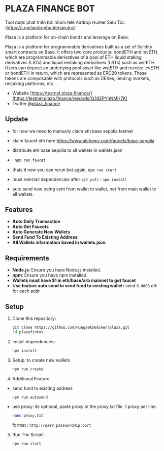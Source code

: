 # PLAZA FINANCE BOT

Tool được phát triển bởi nhóm tele Airdrop Hunter Siêu Tốc (<https://t.me/airdrophuntersieutoc>)

Plaza is a platform for on-chain bonds and leverage on Base.

Plaza is a platform for programmable derivatives built as a set of Solidity smart contracts on Base. It offers two core products: bondETH and levETH, which are programmable derivatives of a pool of ETH liquid staking derivatives (LSTs) and liquid restaking derivatives (LRTs) such as wstETH. Users can deposit an underlying pool asset like wstETH and receive levETH or bondETH in return, which are represented as ERC20 tokens. These tokens are composable with protocols such as DEXes, lending markets, restaking platforms, etc.

- Website [https://testnet.plaza.finance/](https://testnet.plaza.finance/rewards/Q3SEPYnNMH7K)
- Twitter [@plaza_finance](https://x.com/plaza_finance)

## Update

- for now we need to manually claim eth base sepolia testnet
- claim faucet eth here https://www.alchemy.com/faucets/base-sepolia
- distribute eth base sepolia to all wallets in wallets.json
- ```bash
   npm run faucet
  ```
- thats it now you can rerun bot again, `npm run start`

- must reinstall dependencies after `git pull` : `npm install`
- auto send now being sent from wallet to wallet, not from main wallet to all wallets.

## Features

- **Auto Daily Transaction**
- **Auto Get Faucets**
- **Auto Generate New Wallets**
- **Send Fund To Existing Address**
- **All Wallets information Saved In wallets.json**

## Requirements

- **Node.js**: Ensure you have Node.js installed.
- **npm**: Ensure you have npm installed.
- **Wallets must have $1 in eth/base/arb mainnet to get faucet**
- **Use feature auto send to send fund to existing wallet:** send `0.0003` eth for each addr

## Setup

1. Clone this repository:
   ```bash
   git clone https://github.com/Hunga9k50doker/plaza.git
   cd plazafintot
   ```
2. Install dependencies:
   ```bash
   npm install
   ```
3. Setup: to create new wallets

   ```bash
   npm run create
   ```

4. Additional Feature:

- send fund to existing address

  ```bash
  npm run autosend
  ```

- use proxy: its optional, paste proxy in the proxy.txt file. 1 proxy per line.
  ```bash
  nano proxy.txt
  ```
  format : `http://user:password@ip:port`

5. Run The Script:
   ```bash
   npm run start
   ```

